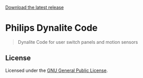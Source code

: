 [Download the latest release](https://github.com/rightoneX/DynaliteCode)

# Philips Dynalite Code

> Dynalite Code for user switch panels and motion sensors


## License

Licensed under the [GNU General Public License](LICENSE).
